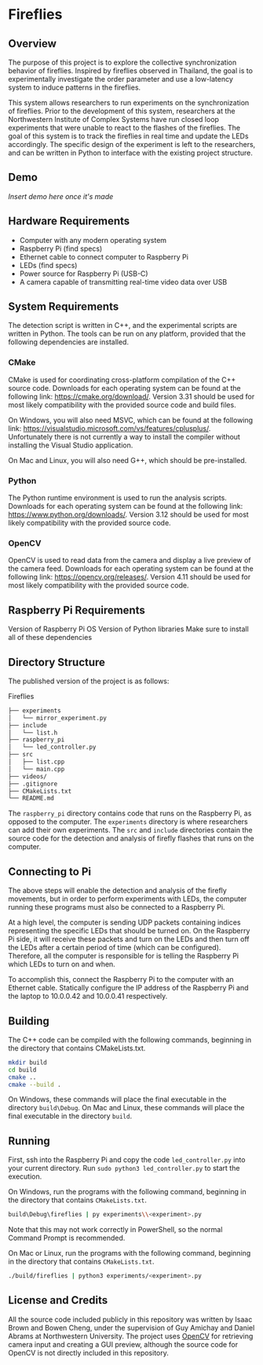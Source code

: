 # Fireflies

## Overview

The purpose of this project is to explore the collective synchronization behavior of fireflies. Inspired by fireflies observed in Thailand, the goal is to experimentally investigate the order parameter and use a low-latency system to induce patterns in the fireflies.

This system allows researchers to run experiments on the synchronization of fireflies. Prior to the development of this system, researchers at the Northwestern Institute of Complex Systems have run closed loop experiments that were unable to react to the flashes of the fireflies. The goal of this system is to track the fireflies in real time and update the LEDs accordingly. The specific design of the experiment is left to the researchers, and can be written in Python to interface with the existing project structure.

## Demo

_Insert demo here once it's made_

## Hardware Requirements

- Computer with any modern operating system
- Raspberry Pi (find specs)
- Ethernet cable to connect computer to Raspberry Pi
- LEDs (find specs)
- Power source for Raspberry Pi (USB-C)
- A camera capable of transmitting real-time video data over USB

## System Requirements

The detection script is written in C++, and the experimental scripts are written in Python. The tools can be run on any platform, provided that the following dependencies are installed.

### CMake

CMake is used for coordinating cross-platform compilation of the C++ source code. Downloads for each operating system can be found at the following link: https://cmake.org/download/. Version 3.31 should be used for most likely compatibility with the provided source code and build files.

On Windows, you will also need MSVC, which can be found at the following link: https://visualstudio.microsoft.com/vs/features/cplusplus/. Unfortunately there is not currently a way to install the compiler without installing the Visual Studio application.

On Mac and Linux, you will also need G++, which should be pre-installed.

### Python

The Python runtime environment is used to run the analysis scripts. Downloads for each operating system can be found at the following link: https://www.python.org/downloads/. Version 3.12 should be used for most likely compatibility with the provided source code.

### OpenCV

OpenCV is used to read data from the camera and display a live preview of the camera feed. Downloads for each operating system can be found at the following link: https://opencv.org/releases/. Version 4.11 should be used for most likely compatibility with the provided source code.

## Raspberry Pi Requirements

Version of Raspberry Pi OS
Version of Python libraries
Make sure to install all of these dependencies

## Directory Structure

The published version of the project is as follows:

Fireflies
```bash
├── experiments
│   └── mirror_experiment.py
├── include
│   └── list.h
├── raspberry_pi
│   └── led_controller.py
├── src
│   ├── list.cpp
│   └── main.cpp
├── videos/
├── .gitignore
├── CMakeLists.txt
└── README.md
```

The `raspberry_pi` directory contains code that runs on the Raspberry Pi, as opposed to the computer. The `experiments` directory is where researchers can add their own experiments. The `src` and `include` directories contain the source code for the detection and analysis of firefly flashes that runs on the computer.

## Connecting to Pi

The above steps will enable the detection and analysis of the firefly movements, but in order to perform experiments with LEDs, the computer running these programs must also be connected to a Raspberry Pi.

At a high level, the computer is sending UDP packets containing indices representing the specific LEDs that should be turned on. On the Raspberry Pi side, it will receive these packets and turn on the LEDs and then turn off the LEDs after a certain period of time (which can be configured). Therefore, all the computer is responsible for is telling the Raspberry Pi which LEDs to turn on and when.

To accomplish this, connect the Raspberry Pi to the computer with an Ethernet cable. Statically configure the IP address of the Raspberry Pi and the laptop to 10.0.0.42 and 10.0.0.41 respectively.

## Building

The C++ code can be compiled with the following commands, beginning in the directory that contains CMakeLists.txt.

```bash
mkdir build
cd build
cmake ..
cmake --build .
```

On Windows, these commands will place the final executable in the directory `build\Debug`. On Mac and Linux, these commands will place the final executable in the directory `build`.

## Running

First, ssh into the Raspberry Pi and copy the code `led_controller.py` into your current directory. Run `sudo python3 led_controller.py` to start the execution.

On Windows, run the programs with the following command, beginning in the directory that contains `CMakeLists.txt`.

```bash
build\Debug\fireflies | py experiments\\<experiment>.py
```

Note that this may not work correctly in PowerShell, so the normal Command Prompt is recommended.

On Mac or Linux, run the programs with the following command, beginning in the directory that contains `CMakeLists.txt`.

```bash
./build/fireflies | python3 experiments/<experiment>.py
```

## License and Credits

All the source code included publicly in this repository was written by Isaac Brown and Bowen Cheng, under the supervision of Guy Amichay and Daniel Abrams at Northwestern University. The project uses [OpenCV](https://opencv.org/) for retrieving camera input and creating a GUI preview, although the source code for OpenCV is not directly included in this repository.
